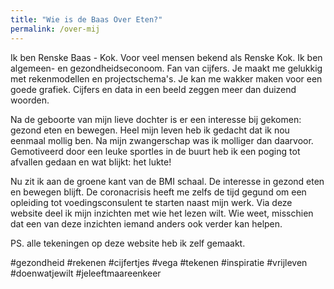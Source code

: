 ```yaml
---
title: "Wie is de Baas Over Eten?"
permalink: /over-mij
---
```

Ik ben Renske Baas - Kok. Voor veel mensen bekend als Renske Kok.
Ik ben algemeen- en gezondheidseconoom. Fan van cijfers. Je maakt me gelukkig met rekenmodellen en projectschema's. Je kan me wakker maken voor een goede grafiek. Cijfers en data in een beeld zeggen meer dan duizend woorden.

Na de geboorte van mijn lieve dochter is er een interesse bij gekomen: gezond eten en bewegen. Heel mijn leven heb ik gedacht dat ik nou eenmaal mollig ben. Na mijn zwangerschap was ik molliger dan daarvoor. Gemotiveerd door een leuke sportles in de buurt heb ik een poging tot afvallen gedaan en wat blijkt: het lukte!

Nu zit ik aan de groene kant van de BMI schaal. De interesse in gezond eten en bewegen blijft. De coronacrisis heeft me zelfs de tijd gegund om een opleiding tot voedingsconsulent te starten naast mijn werk. Via deze website deel ik mijn inzichten met wie het lezen wilt. Wie weet, misschien dat een van deze inzichten iemand anders ook verder kan helpen.

PS. alle tekeningen op deze website heb ik zelf gemaakt.

#gezondheid #rekenen #cijfertjes #vega #tekenen #inspiratie #vrijleven #doenwatjewilt #jeleeftmaareenkeer
